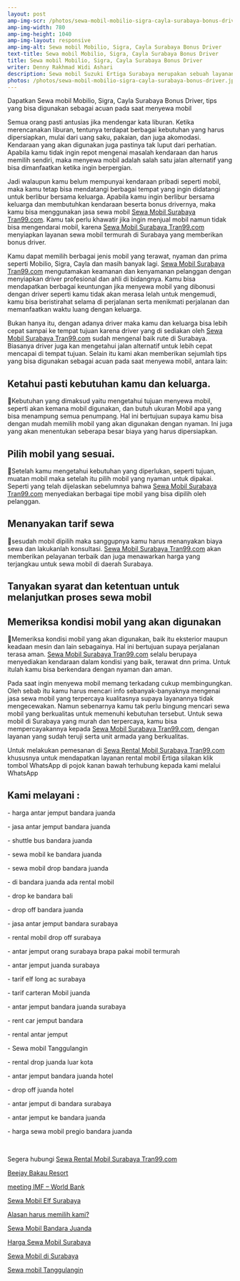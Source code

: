 ```yaml
---
layout: post
amp-img-scr: /photos/sewa-mobil-mobilio-sigra-cayla-surabaya-bonus-driver.jpg
amp-img-width: 780
amp-img-height: 1040
amp-img-layout: responsive
amp-img-alt: Sewa mobil Mobilio, Sigra, Cayla Surabaya Bonus Driver
text-title: Sewa mobil Mobilio, Sigra, Cayla Surabaya Bonus Driver
title: Sewa mobil Mobilio, Sigra, Cayla Surabaya Bonus Driver
writer: Denny Rakhmad Widi Ashari
description: Sewa mobil Suzuki Ertiga Surabaya merupakan sebuah layanan terbaik Tran99.com khusus untuk Anda yang memerlukan sebuah pelayanan sewa mobil Ertiga di surabaya
photos: /photos/sewa-mobil-mobilio-sigra-cayla-surabaya-bonus-driver.jpg
---
```

<p class="post">Dapatkan Sewa mobil Mobilio, Sigra, Cayla Surabaya Bonus Driver, tips yang bisa digunakan sebagai acuan pada saat menyewa mobil</p>

<p class="post">Semua orang pasti antusias jika mendengar kata liburan. Ketika merencanakan liburan, tentunya terdapat berbagai kebutuhan yang harus dipersiapkan, mulai dari uang saku, pakaian, dan juga akomodasi. Kendaraan yang akan digunakan juga pastinya tak luput dari perhatian. Apabila kamu tidak ingin repot mengenai masalah kendaraan dan harus memilih sendiri, maka menyewa mobil adalah salah satu jalan alternatif yang bisa dimanfaatkan ketika ingin berpergian.</p>
<p class="post">Jadi walaupun kamu belum mempunyai kendaraan pribadi seperti mobil, maka kamu tetap bisa mendatangi berbagai tempat  yang ingin didatangi untuk berlibur bersama keluarga. Apabila kamu ingin berlibur bersama keluarga dan membutuhkan kendaraan beserta bonus drivernya, maka kamu bisa menggunakan jasa sewa mobil <a href="https://tran99.com/">Sewa Mobil Surabaya Tran99.com</a>. Kamu tak perlu khawatir jika ingin menjual mobil namun tidak bisa mengendarai mobil, karena <a href="https://tran99.com/">Sewa Mobil Surabaya Tran99.com</a> menyiapkan layanan sewa mobil termurah di Surabaya yang memberikan bonus driver.</p>
<p class="post">Kamu dapat memilih berbagai jenis mobil yang terawat, nyaman dan prima seperti Mobilio, Sigra, Cayla dan masih banyak lagi. <a href="https://tran99.com/">Sewa Mobil Surabaya Tran99.com</a> mengutamakan keamanan dan kenyamanan pelanggan dengan menyiapkan driver profesional dan ahli di bidangnya. Kamu bisa mendapatkan berbagai keuntungan jika menyewa mobil yang dibonusi dengan driver seperti kamu tidak akan merasa lelah untuk mengemudi, kamu bisa beristirahat selama di perjalanan serta menikmati perjalanan dan memanfaatkan waktu luang dengan keluarga. </p>
<p class="post">Bukan hanya itu, dengan adanya driver maka kamu dan keluarga bisa lebih cepat sampai ke tempat tujuan karena driver yang di sediakan oleh <a href="https://tran99.com/">Sewa Mobil Surabaya Tran99.com</a> sudah mengenal baik rute di Surabaya. Biasanya driver juga kan mengetahui jalan alternatif untuk lebih cepat mencapai di tempat tujuan. Selain itu kami akan memberikan sejumlah tips yang bisa digunakan sebagai acuan pada saat menyewa mobil, antara lain:</p>
<h2 class="post">Ketahui pasti kebutuhan kamu dan keluarga.</h2>
<p class="post">Kebutuhan yang dimaksud yaitu mengetahui tujuan menyewa mobil, seperti akan kemana mobil digunakan, dan butuh ukuran Mobil apa yang bisa menampung semua penumpang. Hal ini bertujuan supaya kamu bisa dengan mudah memilih mobil yang akan digunakan dengan nyaman. Ini juga yang akan menentukan seberapa besar biaya yang harus dipersiapkan.</p>
<h2 class="post">Pilih mobil yang sesuai.</h2>
<p class="post">Setelah kamu mengetahui kebutuhan yang diperlukan, seperti tujuan, muatan mobil maka setelah itu pilih mobil yang nyaman untuk dipakai. Seperti yang telah dijelaskan sebelumnya bahwa <a href="https://tran99.com/">Sewa Mobil Surabaya Tran99.com</a> menyediakan berbagai tipe mobil yang bisa dipilih oleh pelanggan.</p>
<h2 class="post">Menanyakan tarif sewa</h2>
<p class="post">sesudah mobil dipilih maka sanggupnya kamu harus menanyakan biaya sewa dan lakukanlah konsultasi. <a href="https://tran99.com/">Sewa Mobil Surabaya Tran99.com</a> akan memberikan pelayanan terbaik dan juga menawarkan harga yang terjangkau untuk sewa mobil di daerah Surabaya.</p>
<h2 class="post">Tanyakan syarat dan ketentuan untuk melanjutkan proses sewa mobil</h2>
<h2 class="post">Memeriksa kondisi mobil yang akan digunakan</h2>
<p class="post">Memeriksa kondisi mobil yang akan digunakan, baik itu eksterior maupun keadaan mesin dan lain sebagainya. Hal ini bertujuan supaya perjalanan terasa aman. <a href="https://tran99.com/">Sewa Mobil Surabaya Tran99.com</a> selalu berupaya menyediakan kendaraan dalam kondisi yang baik, terawat dnn prima. Untuk itulah kamu bisa berkendara dengan nyaman dan aman.</p>
<p class="post">Pada saat ingin menyewa mobil memang terkadang cukup membingungkan. Oleh sebab itu kamu harus mencari info sebanyak-banyaknya mengenai jasa sewa mobil yang terpercaya kualitasnya supaya layanannya tidak mengecewakan. Namun sebenarnya kamu tak perlu bingung mencari sewa mobil yang berkualitas untuk memenuhi kebutuhan tersebut. Untuk sewa mobil di Surabaya yang murah dan terpercaya, kamu bisa mempercayakannya kepada <a href="https://tran99.com/">Sewa Mobil Surabaya Tran99.com</a>, dengan layanan yang sudah teruji serta unit armada yang berkualitas.</p>
<amp-img class="post" src="/photos/sewa-mobil-mobilio-sigra-cayla-surabaya-bonus-driver-2.jpg" width="1040" height="780" layout="responsive" alt="Sewa mobil Mobilio, Sigra, Cayla Surabaya Bonus Driver"></amp-img>
<p class="post">Untuk melakukan pemesanan di <a href="https://tran99.com/">Sewa Rental Mobil Surabaya Tran99.com</a> khususnya untuk mendapatkan layanan rental mobil Ertiga silakan klik tombol WhatsApp di pojok kanan bawah terhubung kepada kami melalui WhatsApp</p>

<h2 class="post"></h2>
<h2 class="post">Kami melayani :</h2>
<p class="post">- harga antar jemput bandara juanda</p>
<p class="post">- jasa antar jemput bandara juanda</p>
<p class="post">- shuttle bus bandara juanda</p>
<p class="post">- sewa mobil ke bandara juanda</p>
<p class="post">- sewa mobil drop bandara juanda</p>
<p class="post">- di bandara juanda ada rental mobil</p>
<p class="post">- drop ke bandara bali</p>
<p class="post">- drop off bandara juanda</p>
<p class="post">- jasa antar jemput bandara surabaya</p>
<p class="post">- rental mobil drop off surabaya</p>
<p class="post">- antar jemput orang surabaya brapa pakai mobil termurah</p>
<p class="post">- antar jemput juanda surabaya</p>
<p class="post">- tarif elf long ac surabaya</p>
<p class="post">- tarif carteran Mobil juanda</p>
<p class="post">- antar jemput bandara juanda surabaya</p>
<p class="post">- rent car jemput bandara</p>
<p class="post">- rental antar jemput</p>
<p class="post">- Sewa mobil Tanggulangin</p>
<p class="post">- rental drop juanda luar kota</p>
<p class="post">- antar jemput bandara juanda hotel</p>
<p class="post">- drop off juanda hotel</p>
<p class="post">- antar jemput di bandara surabaya </p>
<p class="post">- antar jemput ke bandara juanda</p>
<p class="post">- harga sewa mobil pregio bandara juanda</p>
<p class="post"><br></p>
<p class="post">Segera hubungi <a href="https://tran99.com/">Sewa Rental Mobil Surabaya Tran99.com</a></p>
<p class="post"><a href="https://tran99.com/2018/04/12/beejay-bakau-resort/">Beejay Bakau Resort</a></p>
<p class="post"><a href="https://tran99.com/2018/10/05/rental-annual-meeting-imf-world-bank-di-bali/">meeting IMF – World Bank</a></p>
<p class="post"><a href="https://tran99.com/2018/09/28/sewa-mobil-elf-surabaya/">Sewa Mobil Elf Surabaya</a></p>
<p class="post"><a href="https://tran99.com/2018/11/05/keunggulan-rental-mobil-surabaya/">Alasan harus memilih kami?</a></p>
<p class="post"><a href="https://tran99.com/2018/07/23/sewa-mobil-bandara-juanda/">Sewa Mobil Bandara Juanda</a></p>
<p class="post"><a href="https://tran99.com/2018/06/21/harga-sewa-mobil-surabaya/">Harga Sewa Mobil Surabaya</a></p>
<p class="post"><a href="https://tran99.com/2018/05/27/sewa-mobil-di-surabaya/">Sewa Mobil di Surabaya</a></p>
<p class="post"><a href="https://tran99.com/2018/08/16/sewa-mobil-tanggulangin/">Sewa mobil Tanggulangin</a></p>
<p class="post"><br></p>